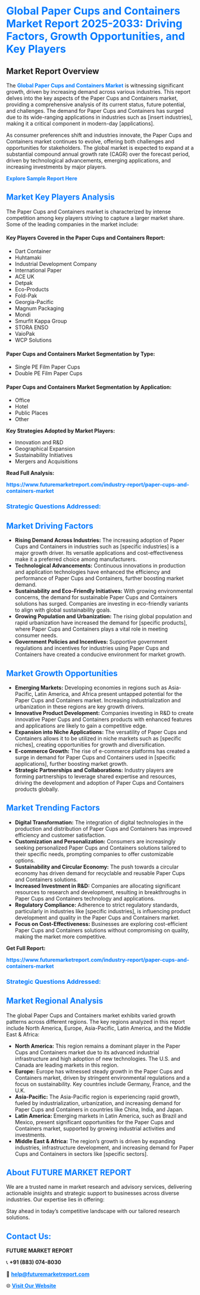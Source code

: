<h1 style="color: #007BFF;">Global Paper Cups and Containers Market Report 2025-2033: Driving Factors, Growth Opportunities, and Key Players</h1>

<section id="overview">
<h2>Market Report Overview</h2>
<p>The <a href="https://www.futuremarketreport.com/industry-report/paper-cups-and-containers-market" style="color: #007BFF; text-decoration: none;"><strong>Global Paper Cups and Containers Market</strong></a> is witnessing significant growth, driven by increasing demand across various industries. This report delves into the key aspects of the Paper Cups and Containers market, providing a comprehensive analysis of its current status, future potential, and challenges. The demand for Paper Cups and Containers has surged due to its wide-ranging applications in industries such as [insert industries], making it a critical component in modern-day [applications].</p>
<p>As consumer preferences shift and industries innovate, the Paper Cups and Containers market continues to evolve, offering both challenges and opportunities for stakeholders. The global market is expected to expand at a substantial compound annual growth rate (CAGR) over the forecast period, driven by technological advancements, emerging applications, and increasing investments by major players.</p>
</section>

<section id="overview">
<p><a href="https://www.futuremarketreport.com/request-sample/reportId=50874" style="color: #007BFF; text-decoration: none;"><strong>Explore Sample Report Here</strong></a></p>
</section>

<section id="key-players">
<h2 style="color: #007BFF;">Market Key Players Analysis</h2>
<p>The Paper Cups and Containers market is characterized by intense competition among key players striving to capture a larger market share. Some of the leading companies in the market include:</p>
<h4>Key Players Covered in the Paper Cups and Containers Report:</h4>
<ul><li>Dart Container</li><li>Huhtamaki</li><li>Industrial Development Company</li><li>International Paper</li><li>ACE UK</li><li>Detpak</li><li>Eco-Products</li><li>Fold-Pak</li><li>Georgia-Pacific</li><li>Magnum Packaging</li><li>Mondi</li><li>Smurfit Kappa Group</li><li>STORA ENSO</li><li>VaioPak</li><li>WCP Solutions</li></ul>
<h4>Paper Cups and Containers Market Segmentation by Type:</h4>
<ul><li>Single PE Film Paper Cups</li><li>Double PE Film Paper Cups</li></ul>

<h4>Paper Cups and Containers Market Segmentation by Application:</h4>
<ul><li>Office</li><li>Hotel</li><li>Public Places</li><li>Other</li></ul>
<p><strong>Key Strategies Adopted by Market Players:</strong></p>
<ul>
<li>Innovation and R&D</li>
<li>Geographical Expansion</li>
<li>Sustainability Initiatives</li>
<li>Mergers and Acquisitions</li>
</ul>
</section>

<section>
<p><strong>Read Full Analysis: </strong></p><a href="https://www.futuremarketreport.com/industry-report/paper-cups-and-containers-market" style="color: #007BFF; text-decoration: none;"><strong>https://www.futuremarketreport.com/industry-report/paper-cups-and-containers-market</strong></a>
<h3 style="color: #007BFF;">Strategic Questions Addressed:</h3>
</section>

<section id="driving-factors">
<h2 style="color: #007BFF;">Market Driving Factors</h2>
<ul>
<li><strong>Rising Demand Across Industries:</strong> The increasing adoption of Paper Cups and Containers in industries such as [specific industries] is a major growth driver. Its versatile applications and cost-effectiveness make it a preferred choice among manufacturers.</li>
<li><strong>Technological Advancements:</strong> Continuous innovations in production and application technologies have enhanced the efficiency and performance of Paper Cups and Containers, further boosting market demand.</li>
<li><strong>Sustainability and Eco-Friendly Initiatives:</strong> With growing environmental concerns, the demand for sustainable Paper Cups and Containers solutions has surged. Companies are investing in eco-friendly variants to align with global sustainability goals.</li>
<li><strong>Growing Population and Urbanization:</strong> The rising global population and rapid urbanization have increased the demand for [specific products], where Paper Cups and Containers plays a vital role in meeting consumer needs.</li>
<li><strong>Government Policies and Incentives:</strong> Supportive government regulations and incentives for industries using Paper Cups and Containers have created a conducive environment for market growth.</li>
</ul>
</section>

<section id="growth-opportunities">
<h2 style="color: #007BFF;">Market Growth Opportunities</h2>
<ul>
<li><strong>Emerging Markets:</strong> Developing economies in regions such as Asia-Pacific, Latin America, and Africa present untapped potential for the Paper Cups and Containers market. Increasing industrialization and urbanization in these regions are key growth drivers.</li>
<li><strong>Innovative Product Development:</strong> Companies investing in R&D to create innovative Paper Cups and Containers products with enhanced features and applications are likely to gain a competitive edge.</li>
<li><strong>Expansion into Niche Applications:</strong> The versatility of Paper Cups and Containers allows it to be utilized in niche markets such as [specific niches], creating opportunities for growth and diversification.</li>
<li><strong>E-commerce Growth:</strong> The rise of e-commerce platforms has created a surge in demand for Paper Cups and Containers used in [specific applications], further boosting market growth.</li>
<li><strong>Strategic Partnerships and Collaborations:</strong> Industry players are forming partnerships to leverage shared expertise and resources, driving the development and adoption of Paper Cups and Containers products globally.</li>
</ul>
</section>

<section id="trending-factors">
<h2 style="color: #007BFF;">Market Trending Factors</h2>
<ul>
<li><strong>Digital Transformation:</strong> The integration of digital technologies in the production and distribution of Paper Cups and Containers has improved efficiency and customer satisfaction.</li>
<li><strong>Customization and Personalization:</strong> Consumers are increasingly seeking personalized Paper Cups and Containers solutions tailored to their specific needs, prompting companies to offer customizable options.</li>
<li><strong>Sustainability and Circular Economy:</strong> The push towards a circular economy has driven demand for recyclable and reusable Paper Cups and Containers solutions.</li>
<li><strong>Increased Investment in R&D:</strong> Companies are allocating significant resources to research and development, resulting in breakthroughs in Paper Cups and Containers technology and applications.</li>
<li><strong>Regulatory Compliance:</strong> Adherence to strict regulatory standards, particularly in industries like [specific industries], is influencing product development and quality in the Paper Cups and Containers market.</li>
<li><strong>Focus on Cost-Effectiveness:</strong> Businesses are exploring cost-efficient Paper Cups and Containers solutions without compromising on quality, making the market more competitive.</li>
</ul>
</section>

<section>
<p><strong>Get Full Report: </strong></p><a href="https://www.futuremarketreport.com/industry-report/paper-cups-and-containers-market" style="color: #007BFF; text-decoration: none;"><strong>https://www.futuremarketreport.com/industry-report/paper-cups-and-containers-market</strong></a>
<h3 style="color: #007BFF;">Strategic Questions Addressed:</h3>
</section>


<section id="regional-analysis">
<h2 style="color: #007BFF;">Market Regional Analysis</h2>
<p>The global Paper Cups and Containers market exhibits varied growth patterns across different regions. The key regions analyzed in this report include North America, Europe, Asia-Pacific, Latin America, and the Middle East & Africa:</p>
<ul>
<li><strong>North America:</strong> This region remains a dominant player in the Paper Cups and Containers market due to its advanced industrial infrastructure and high adoption of new technologies. The U.S. and Canada are leading markets in this region.</li>
<li><strong>Europe:</strong> Europe has witnessed steady growth in the Paper Cups and Containers market, driven by stringent environmental regulations and a focus on sustainability. Key countries include Germany, France, and the U.K.</li>
<li><strong>Asia-Pacific:</strong> The Asia-Pacific region is experiencing rapid growth, fueled by industrialization, urbanization, and increasing demand for Paper Cups and Containers in countries like China, India, and Japan.</li>
<li><strong>Latin America:</strong> Emerging markets in Latin America, such as Brazil and Mexico, present significant opportunities for the Paper Cups and Containers market, supported by growing industrial activities and investments.</li>
<li><strong>Middle East & Africa:</strong> The region’s growth is driven by expanding industries, infrastructure development, and increasing demand for Paper Cups and Containers in sectors like [specific sectors].</li>
</ul>
</section>

<footer>
<h2 style="color: #007BFF;">About FUTURE MARKET REPORT</h2>
<p>We are a trusted name in market research and advisory services, delivering actionable insights and strategic support to businesses across diverse industries. Our expertise lies in offering:</p>

<p>Stay ahead in today’s competitive landscape with our tailored research solutions.</p>

<h2 style="color: #007BFF;">Contact Us:</h2>
<p><strong>FUTURE MARKET REPORT</strong></p>
<p>📞 <strong>+91 (883) 074-8030</strong></p>
<p>📧 <strong><a href="mailto:help@futuremarketreport.com" style="color: #007BFF;">help@futuremarketreport.com</a></strong></p>
<p>🌐 <strong><a href="https://www.futuremarketreport.com/" style="color: #007BFF;">Visit Our Website</a></strong></p>
</footer>